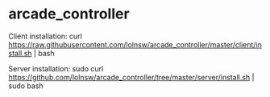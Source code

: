 # arcade_controller

Client installation:
curl https://raw.githubusercontent.com/lolnsw/arcade_controller/master/client/install.sh |  bash

Server installation:
sudo  curl https://github.com/lolnsw/arcade_controller/tree/master/server/install.sh | sudo bash